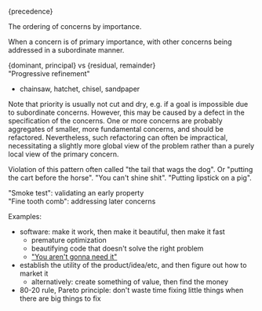 {precedence}

The ordering of concerns by importance.

When a concern is of primary importance, with other concerns being addressed in a subordinate manner.

{dominant, principal} vs {residual, remainder}  
"Progressive refinement"
- chainsaw, hatchet, chisel, sandpaper

Note that priority is usually not cut and dry, e.g. if a goal is impossible due to subordinate concerns. However, this may be caused by a defect in the specification of the concerns. One or more concerns are probably aggregates of smaller, more fundamental concerns, and should be refactored. Nevertheless, such refactoring can often be impractical, necessitating a slightly more global view of the problem rather than a purely local view of the primary concern.

Violation of this pattern often called "the tail that wags the dog". Or "putting the cart before the horse". "You can't shine shit". "Putting lipstick on a pig".

"Smoke test": validating an early property  
"Fine tooth comb": addressing later concerns

Examples:
- software: make it work, then make it beautiful, then make it fast
	- premature optimization
	- beautifying code that doesn't solve the right problem
	- ["You aren't gonna need it"](https://en.wikipedia.org/wiki/You_aren%27t_gonna_need_it)
- establish the utility of the product/idea/etc, and then figure out how to market it
	- alternatively: create something of value, then find the money
- 80-20 rule, Pareto principle: don't waste time fixing little things when there are big things to fix
